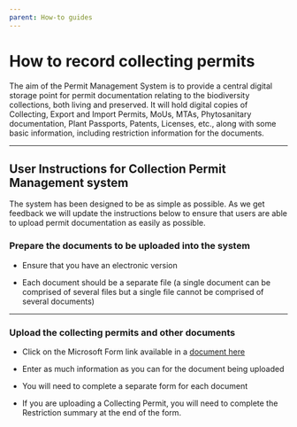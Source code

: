 ```yaml
---
parent: How-to guides
---
```


# How to record collecting permits



The aim of the Permit Management System is to provide a central digital storage point for permit documentation relating to the biodiversity collections, both living and preserved. It will hold digital copies of Collecting, Export and Import Permits, MoUs, MTAs, Phytosanitary documentation, Plant Passports, Patents, Licenses, etc., along with some basic information, including restriction information for the documents.

----

## User Instructions for Collection Permit Management system 

The system has been designed to be as simple as possible. As we get feedback we will update the instructions below to ensure that users are able to upload permit documentation as easily as possible.


### Prepare the documents to be uploaded into the system 

- Ensure that you have an electronic version 

- Each document should be a separate file (a single document can be comprised of several files but a single file cannot be comprised of several documents) 
 
----

### Upload the collecting permits and other documents 

- Click on the Microsoft Form link available in a [document here](https://royalbotanicgarden.sharepoint.com/:w:/r/sites/RBGECollectionPermits/_layouts/15/Doc.aspx?sourcedoc=%7BB59CE38F-CCD2-490C-A63B-5D2A1951CE74%7D&file=User%20Instructions%20for%20Collection%20Permit%20Management%20system.docx&action=default&mobileredirect=true)

- Enter as much information as you can for the document being uploaded 

- You will need to complete a separate form for each document 

- If you are uploading a Collecting Permit, you will need to complete the Restriction summary at the end of the form. 

 
